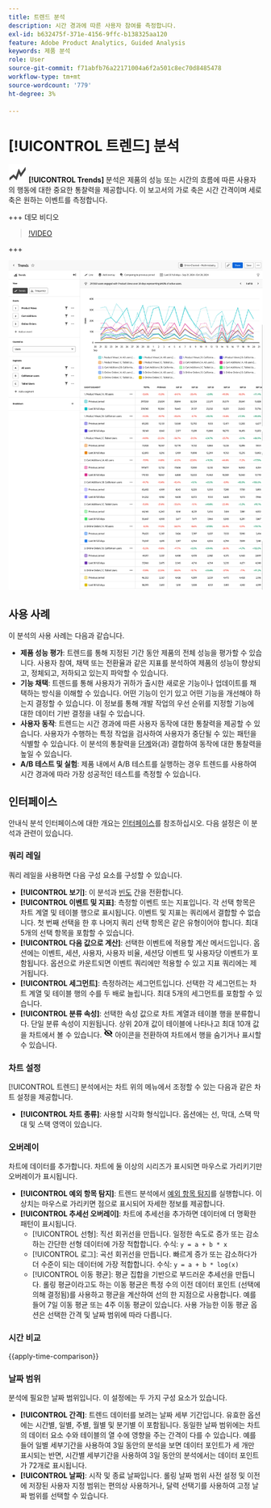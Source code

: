 ```yaml
---
title: 트렌드 분석
description: 시간 경과에 따른 사용자 참여를 측정합니다.
exl-id: b632475f-371e-4156-9ffc-b138325aa120
feature: Adobe Product Analytics, Guided Analysis
keywords: 제품 분석
role: User
source-git-commit: f71abfb76a22171004a6f2a501c8ec70d8485478
workflow-type: tm+mt
source-wordcount: '779'
ht-degree: 3%

---
```


# [!UICONTROL 트렌드] 분석

![GraphTrend](/help/assets/icons/GraphTrend.svg) **[!UICONTROL Trends]** 분석은 제품의 성능 또는 시간의 흐름에 따른 사용자의 행동에 대한 중요한 통찰력을 제공합니다. 이 보고서의 가로 축은 시간 간격이며 세로 축은 원하는 이벤트를 측정합니다.

+++ 데모 비디오

>[!VIDEO](https://video.tv.adobe.com/v/3421666/?learn=on)

+++

![트렌드 비교](../assets/trends-compare.png)

## 사용 사례

이 분석의 사용 사례는 다음과 같습니다.

* **제품 성능 평가**: 트렌드를 통해 지정된 기간 동안 제품의 전체 성능을 평가할 수 있습니다. 사용자 참여, 채택 또는 전환율과 같은 지표를 분석하여 제품의 성능이 향상되고, 정체되고, 저하되고 있는지 파악할 수 있습니다.
* **기능 채택**: 트렌드를 통해 사용자가 귀하가 출시한 새로운 기능이나 업데이트를 채택하는 방식을 이해할 수 있습니다. 어떤 기능이 인기 있고 어떤 기능을 개선해야 하는지 결정할 수 있습니다. 이 정보를 통해 개발 작업의 우선 순위를 지정할 기능에 대한 데이터 기반 결정을 내릴 수 있습니다.
* **사용자 동작**: 트렌드는 시간 경과에 따른 사용자 동작에 대한 통찰력을 제공할 수 있습니다. 사용자가 수행하는 특정 작업을 검사하여 사용자가 중단될 수 있는 패턴을 식별할 수 있습니다. 이 분석의 통찰력을 [단계](funnel.md)와(과) 결합하여 동작에 대한 통찰력을 높일 수 있습니다.
* **A/B 테스트 및 실험**: 제품 내에서 A/B 테스트를 실행하는 경우 트렌드를 사용하여 시간 경과에 따라 가장 성공적인 테스트를 측정할 수 있습니다.

## 인터페이스

안내식 분석 인터페이스에 대한 개요는 [인터페이스](../overview.md#interface)를 참조하십시오. 다음 설정은 이 분석과 관련이 있습니다.

### 쿼리 레일

쿼리 레일을 사용하면 다음 구성 요소를 구성할 수 있습니다.

* **[!UICONTROL 보기]**: 이 분석과 [빈도](frequency.md) 간을 전환합니다.
* **[!UICONTROL 이벤트 및 지표]**: 측정할 이벤트 또는 지표입니다. 각 선택 항목은 차트 계열 및 테이블 행으로 표시됩니다. 이벤트 및 지표는 쿼리에서 결합할 수 없습니다. 첫 번째 선택을 한 후 나머지 쿼리 선택 항목은 같은 유형이어야 합니다. 최대 5개의 선택 항목을 포함할 수 있습니다.
* **[!UICONTROL 다음 값으로 계산]**: 선택한 이벤트에 적용할 계산 메서드입니다. 옵션에는 이벤트, 세션, 사용자, 사용자 비율, 세션당 이벤트 및 사용자당 이벤트가 포함됩니다. 옵션으로 카운트되면 이벤트 쿼리에만 적용할 수 있고 지표 쿼리에는 제거됩니다.
* **[!UICONTROL 세그먼트]**: 측정하려는 세그먼트입니다. 선택한 각 세그먼트는 차트 계열 및 테이블 행의 수를 두 배로 늘립니다. 최대 5개의 세그먼트를 포함할 수 있습니다.
* **[!UICONTROL 분류 속성]**: 선택한 속성 값으로 차트 계열과 테이블 행을 분류합니다. 단일 분류 속성이 지원됩니다. 상위 20개 값이 테이블에 나타나고 최대 10개 값을 차트에서 볼 수 있습니다. ![숨기기 아이콘 표시](../assets/hide-in-chart.png) 아이콘을 전환하여 차트에서 행을 숨기거나 표시할 수 있습니다.

### 차트 설정

[!UICONTROL 트렌드] 분석에서는 차트 위의 메뉴에서 조정할 수 있는 다음과 같은 차트 설정을 제공합니다.

* **[!UICONTROL 차트 종류]**: 사용할 시각화 형식입니다. 옵션에는 선, 막대, 스택 막대 및 스택 영역이 있습니다.

### 오버레이

차트에 데이터를 추가합니다. 차트에 둘 이상의 시리즈가 표시되면 마우스로 가리키기만 오버레이가 표시됩니다.

* **[!UICONTROL 예외 항목 탐지]**: 트렌드 분석에서 [예외 항목 탐지](/help/analysis-workspace/c-anomaly-detection/anomaly-detection.md)를 실행합니다. 이상치는 마우스로 가리키면 점으로 표시되어 자세한 정보를 제공합니다.
* **[!UICONTROL 추세선 오버레이]**: 차트에 추세선을 추가하면 데이터에 더 명확한 패턴이 표시됩니다.
   * [!UICONTROL 선형]: 직선 회귀선을 만듭니다. 일정한 속도로 증가 또는 감소하는 간단한 선형 데이터에 가장 적합합니다. 수식: `y = a + b * x`
   * [!UICONTROL 로그]: 곡선 회귀선을 만듭니다. 빠르게 증가 또는 감소하다가 더 수준이 되는 데이터에 가장 적합합니다. 수식: `y = a + b * log(x)`
   * [!UICONTROL 이동 평균]: 평균 집합을 기반으로 부드러운 추세선을 만듭니다. 롤링 평균이라고도 하는 이동 평균은 특정 수의 이전 데이터 포인트 (선택에 의해 결정됨)를 사용하고 평균을 계산하여 선의 한 지점으로 사용합니다. 예를 들어 7일 이동 평균 또는 4주 이동 평균이 있습니다. 사용 가능한 이동 평균 옵션은 선택한 간격 및 날짜 범위에 따라 다릅니다.

### 시간 비교

{{apply-time-comparison}}


### 날짜 범위

분석에 필요한 날짜 범위입니다. 이 설정에는 두 가지 구성 요소가 있습니다.

* **[!UICONTROL 간격]**: 트렌드 데이터를 보려는 날짜 세부 기간입니다. 유효한 옵션에는 시간별, 일별, 주별, 월별 및 분기별 이 포함됩니다. 동일한 날짜 범위에는 차트의 데이터 요소 수와 테이블의 열 수에 영향을 주는 간격이 다를 수 있습니다. 예를 들어 일별 세부기간을 사용하여 3일 동안의 분석을 보면 데이터 포인트가 세 개만 표시되는 반면, 시간별 세부기간을 사용하여 3일 동안의 분석에서는 데이터 포인트가 72개로 표시됩니다.
* **[!UICONTROL 날짜]**: 시작 및 종료 날짜입니다. 롤링 날짜 범위 사전 설정 및 이전에 저장된 사용자 지정 범위는 편의상 사용하거나, 달력 선택기를 사용하여 고정 날짜 범위를 선택할 수 있습니다.

